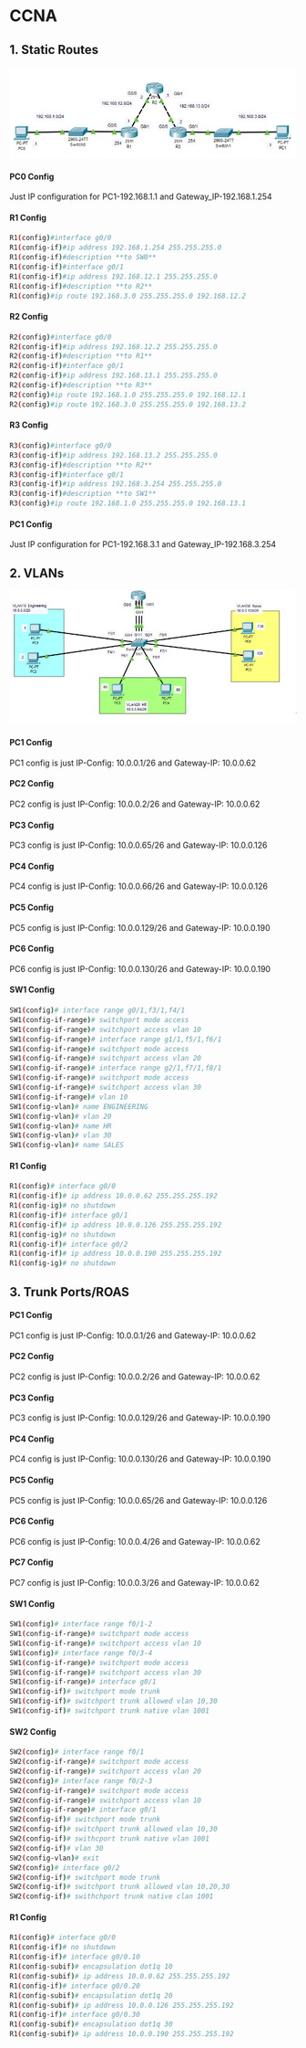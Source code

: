 # CCNA
## 1. Static Routes
![](/CCNA/Images/StaticRoutes.PNG)
#### PC0 Config
Just IP configuration for PC1-192.168.1.1 and Gateway_IP-192.168.1.254
#### R1 Config

```sh
R1(config)#interface g0/0
R1(config-if)#ip address 192.168.1.254 255.255.255.0
R1(config-if)#description **to SW0**
R1(config-if)#interface g0/1
R1(config-if)#ip address 192.168.12.1 255.255.255.0
R1(config-if)#description **to R2**
R1(config)#ip route 192.168.3.0 255.255.255.0 192.168.12.2
```
#### R2 Config

```sh
R2(config)#interface g0/0
R2(config-if)#ip address 192.168.12.2 255.255.255.0
R2(config-if)#description **to R1**
R2(config-if)#interface g0/1
R2(config-if)#ip address 192.168.13.1 255.255.255.0
R2(config-if)#description **to R3**
R2(config)#ip route 192.168.1.0 255.255.255.0 192.168.12.1
R2(config)#ip route 192.168.3.0 255.255.255.0 192.168.13.2
```

#### R3 Config

```sh
R3(config)#interface g0/0
R3(config-if)#ip address 192.168.13.2 255.255.255.0
R3(config-if)#description **to R2**
R3(config-if)#interface g0/1
R3(config-if)#ip address 192.168.3.254 255.255.255.0
R3(config-if)#description **to SW1**
R3(config)#ip route 192.168.1.0 255.255.255.0 192.168.13.1
```

#### PC1 Config
Just IP configuration for PC1-192.168.3.1 and Gateway_IP-192.168.3.254

## 2. VLANs

![](/CCNA/Images/VLANs.PNG)
#### PC1 Config
PC1 config is just IP-Config: 10.0.0.1/26 and Gateway-IP: 10.0.0.62
#### PC2 Config
PC2 config is just IP-Config: 10.0.0.2/26 and Gateway-IP: 10.0.0.62
#### PC3 Config
PC3 config is just IP-Config: 10.0.0.65/26 and Gateway-IP: 10.0.0.126
#### PC4 Config
PC4 config is just IP-Config: 10.0.0.66/26 and Gateway-IP: 10.0.0.126
#### PC5 Config
PC5 config is just IP-Config: 10.0.0.129/26 and Gateway-IP: 10.0.0.190
#### PC6 Config
PC6 config is just IP-Config: 10.0.0.130/26 and Gateway-IP: 10.0.0.190
#### SW1 Config
```sh
SW1(config)# interface range g0/1,f3/1,f4/1
SW1(config-if-range)# switchport mode access
SW1(config-if-range)# switchport access vlan 10
SW1(config-if-range)# interface range g1/1,f5/1,f6/1
SW1(config-if-range)# switchport mode access
SW1(config-if-range)# switchport access vlan 20
SW1(config-if-range)# interface range g2/1,f7/1,f8/1
SW1(config-if-range)# switchport mode access
SW1(config-if-range)# switchport access vlan 30
SW1(config-if-range)# vlan 10
SW1(config-vlan)# name ENGINEERING
SW1(config-vlan)# vlan 20
SW1(config-vlan)# name HR
SW1(config-vlan)# vlan 30
SW1(config-vlan)# name SALES
```
#### R1 Config
```sh
R1(config)# interface g0/0
R1(config-if)# ip address 10.0.0.62 255.255.255.192
R1(config-ig)# no shutdown
R1(config-if)# interface g0/1
R1(config-if)# ip address 10.0.0.126 255.255.255.192
R1(config-ig)# no shutdown
R1(config-if)# interface g0/2
R1(config-if)# ip address 10.0.0.190 255.255.255.192
R1(config-ig)# no shutdown
```
## 3. Trunk Ports/ROAS
#### PC1 Config
PC1 config is just IP-Config: 10.0.0.1/26 and Gateway-IP: 10.0.0.62
#### PC2 Config
PC2 config is just IP-Config: 10.0.0.2/26 and Gateway-IP: 10.0.0.62
#### PC3 Config
PC3 config is just IP-Config: 10.0.0.129/26 and Gateway-IP: 10.0.0.190
#### PC4 Config
PC4 config is just IP-Config: 10.0.0.130/26 and Gateway-IP: 10.0.0.190
#### PC5 Config
PC5 config is just IP-Config: 10.0.0.65/26 and Gateway-IP: 10.0.0.126
#### PC6 Config
PC6 config is just IP-Config: 10.0.0.4/26 and Gateway-IP: 10.0.0.62
#### PC7 Config
PC7 config is just IP-Config: 10.0.0.3/26 and Gateway-IP: 10.0.0.62
#### SW1 Config
```sh
SW1(config)# interface range f0/1-2
SW1(config-if-range)# switchport mode access
SW1(config-if-range)# switchport access vlan 10
SW1(config)# interface range f0/3-4
SW1(config-if-range)# switchport mode access
SW1(config-if-range)# switchport access vlan 30
SW1(config-if-range)# interface g0/1
SW1(config-if)# switchport mode trunk
SW1(config-if)# switchport trunk allowed vlan 10,30
SW1(config-if)# switchport trunk native vlan 1001
```
#### SW2 Config
```sh
SW2(config)# interface range f0/1
SW2(config-if-range)# switchport mode access
SW2(config-if-range)# switchport access vlan 20
SW2(config)# interface range f0/2-3
SW2(config-if-range)# switchport mode access
SW2(config-if-range)# switchport access vlan 10
SW2(config-if-range)# interface g0/1
SW2(config-if)# switchport mode trunk
SW2(config-if)# switchport trunk allowed vlan 10,30
SW2(config-if)# swithcport trunk native vlan 1001
SW2(config-if)# vlan 30
SW2(config-vlan)# exit
SW2(config)# interface g0/2
SW2(config-if)# switchport mode trunk
SW2(config-if)# switchport trunk allowed vlan 10,20,30
SW2(config-if)# swithchport trunk native clan 1001
```
#### R1 Config
```sh
R1(config)# interface g0/0
R1(config-if)# no shutdown
R1(config-if)# interface g0/0.10
R1(config-subif)# encapsulation dot1q 10
R1(config-subif)# ip address 10.0.0.62 255.255.255.192
R1(config-if)# interface g0/0.20
R1(config-subif)# encapsulation dot1q 20
R1(config-subif)# ip address 10.0.0.126 255.255.255.192
R1(config-if)# interface g0/0.30
R1(config-subif)# encapsulation dot1q 30
R1(config-subif)# ip address 10.0.0.190 255.255.255.192
```
